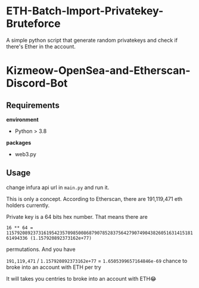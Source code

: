 # ETH-Batch-Import-Privatekey-Bruteforce
A simple python script that generate random privatekeys and check if there's Ether in the account.
# Kizmeow-OpenSea-and-Etherscan-Discord-Bot

Requirements
-----------------
**environment**

+ Python > 3.8

**packages**

+ web3.py

Usage
-----------------
change infura api url in `main.py` and run it.

This is only a concept. According to Etherscan, there are 191,119,471 eth holders currently. 

Private key is a 64 bits hex number. That means there are 

`16 ** 64 = 115792089237316195423570985008687907852837564279074904382605163141518161494336 (1.157920892373162e+77)`

permutations. And you have 

`191,119,471` / `1.157920892373162e+77` = `1.6505399657164846e-69`
chance to broke into an account with ETH per try

It will takes you centries to broke into an account with ETH😂
